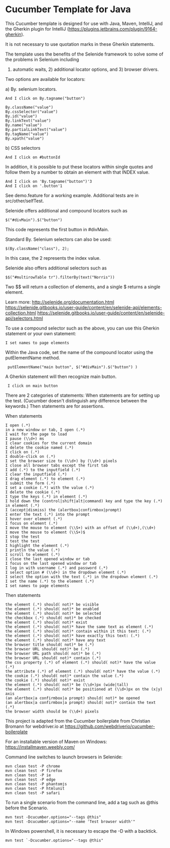 # Cucumber Template for Java
	
This Cucumber template is designed for use with Java, Maven, IntelliJ, and the Gherkin plugin for IntelliJ (https://plugins.jetbrains.com/plugin/9164-gherkin).

It is not necessary to use quotation marks in these Gherkin statements.

The template uses the benefits of the Selenide framework to solve some of the problems in Selenium including 
1) automatic waits, 2) additional locator options, and 3) browser drivers.

Two options are available for locators:

a) By. selenium locators.

    And I click on By.tagname("button")
    
	By.className("value")
	By.cssSelector("value")
	By.id("value")
	By.linkText("value")
	By.name("value")
	By.partialLinkText("value")
	By.tagName("value")
	By.xpath("value")

b) CSS selectors

    And I click on #buttonId

In addition, it is possible to put these locators within single quotes and follow them by a number to obtain an element with that INDEX value.

    And I click on 'By.tagname("button")'3
    And I click on '.button'1

See demo.feature for a working example. Additional tests are in src/other/selfTest.

Selenide offers additional and compound locators such as  

    $("#divMain").$("button")

This code represents the first button in #divMain. 

Standard By. Selenium selectors can also be used:

    $(By.className("class"), 2);

In this case, the 2 represents the index value.

Selenide also offers additional selectors such as

    $$("#multirowTable tr").filterBy(text("Norris"))

Two $$ will return a collection of elements, and a single $ returns a single element.

Learn more: 
http://selenide.org/documentation.html
https://selenide.gitbooks.io/user-guide/content/en/selenide-api/elements-collection.html
https://selenide.gitbooks.io/user-guide/content/en/selenide-api/selectors.html


To use a compound selector such as the above, you can use this Gherkin statement or your own statement:

    I set names to page elements
    
Within the Java code, set the name of the compound locator using the putElementName method.

     putElementName("main button", $("#divMain").$("button") )

A Gherkin statement will then recognize main button.

     I click on main button     

There are 2 categories of statements:
When statements are for setting up the test. (Cucumber doesn't distinguish any difference between the keywords.) Then statements are for assertions. 

When statements

    I open (.*)
    in a new window or tab, I open (.*)
    I wait for the page to load  
    I pause (\\d+) ms
    I clear cookies for the current domain
    I delete the cookie named (.*)
    I click on (.*)
    I double-click on (.*)
    I set the browser size to (\\d+) by (\\d+) pixels
    I close all browser tabs except the first tab
    I add (.*) to the inputfield (.*)
    I clear the inputfield (.*)
    I drag element (.*) to element (.*)
    I submit the form (.*)
    I set a cookie (.*) with the value (.*)
    I delete the cookie (.*)
    I type the keys (.*) in element (.*)
    I hold down the (control|shift|alt|command) key and type the key (.*) in element (.*)
    I (accept|dismiss) the (alertbox|confirmbox|prompt)
    I enter the text (.*) into the prompt
    I hover over element (.*)
    I focus on element (.*)
    I move the mouse to element (\\S+) with an offset of (\\d+),(\\d+)
    I move the mouse to element (\\S+)$
    I stop the test
    I test the test
    I highlight the element (.*)
    I println the value (.*)
    I scroll to element (.*)
    I close the last opened window or tab
    I focus on the last opened window or tab
    I log in with username (.*) and password (.*)
    I select option # (\\d+) in the dropdown element (.*)
    I select the option with the text (.*) in the dropdown element (.*)
    I set the name (.*) to the element (.*)
    I set names to page elements

Then statements

    the element (.*) should( not)* be visible
    the element (.*) should( not)* be enabled
    the element (.*) should( not)* be selected
    the checkbox (.*) should( not)* be checked
    the element (.*) should( not)* exist
    the element (.*) should( not)* have the same text as element (.*)
    the element (.*) should( not)* contain within it this text: (.*)
    the element (.*) should( not)* have exactly this text: (.*)
    the element (.*) should( not)* have any text
    the browser title should( not)* be (.*)
    the browser URL should( not)* be (.*)
    the browser URL path should( not)* be (.*)
    the browser URL should( not)* contain (.*)
    the css property (.*) of element (.*) should( not)* have the value (.*)
    the attribute (.*) of element (.*) should( not)* have the value (.*)
    the cookie (.*) should( not)* contain the value (.*)
    the cookie (.*) should( not)* exist
    the element (.*) should( not)* be (\\d+)px (wide|tall)
    the element (.*) should( not)* be positioned at (\\d+)px on the (x|y) axis
    (an alertbox|a confirmbox|a prompt) should( not)* be opened
    (an alertbox|a confirmbox|a prompt) should( not)* contain the text (.*)
    the browser width should be (\\d+) pixels

This project is adapted from the Cucumber boilerplate from Christian Bromann for webdriver.io at https://github.com/webdriverio/cucumber-boilerplate

For an installable version of Maven on Windows: https://installmaven.weebly.com/

Command line switches to launch browsers in Selenide:

    mvn clean test -P chrome
    mvn clean test -P firefox
    mvn clean test -P ie
    mvn clean test -P edge
    mvn clean test -P phantomjs
    mvn clean test -P htmlunit
    mvn clean test -P safari
    
To run a single scenario from the command line, add a tag such as @this before the Scenario.

    mvn test -Dcucumber.options="--tags @this"
    mvn test -Dcucumber.options="--name 'Test browser width'"

In Windows powershell, it is necessary to escape the -D with a backtick.

    mvn test `-Dcucumber.options="--tags @this"  

